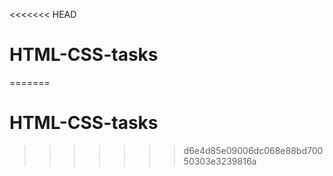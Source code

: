 <<<<<<< HEAD
# HTML-CSS-tasks
=======
# HTML-CSS-tasks
>>>>>>> d6e4d85e09006dc068e88bd70050303e3239816a
